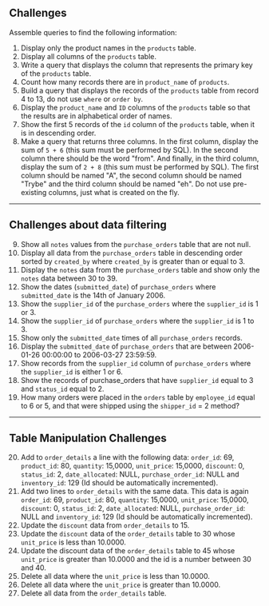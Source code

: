 ## Challenges

Assemble queries to find the following information:

1. Display only the product names in the `products` table.
2. Display all columns of the `products` table.
3. Write a query that displays the column that represents the primary key of the `products` table.
4. Count how many records there are in `product_name` of `products`.
5. Build a query that displays the records of the `products` table from record 4 to 13, do not use `where` or `order by`.
6. Display the `product_name` and `ID` columns of the `products` table so that the results are in alphabetical order of names.
7. Show the first 5 records of the `id` column of the `products` table, when it is in descending order.
8. Make a query that returns three columns. In the first column, display the sum of `5 + 6` (this sum must be performed by SQL). In the second column there should be the word "from". And finally, in the third column, display the sum of `2 + 8` (this sum must be performed by SQL). The first column should be named "A", the second column should be named "Trybe" and the third column should be named "eh". Do not use pre-existing columns, just what is created on the fly.

---

## Challenges about data filtering

9. Show all `notes` values ​​from the `purchase_orders` table that are not null.
10. Display all data from the `purchase_orders` table in descending order sorted by `created_by` where `created_by` is greater than or equal to 3.
11. Display the `notes` data from the `purchase_orders` table and show only the `notes` data between 30 to 39.
12. Show the dates (`submitted_date`) of `purchase_orders` where `submitted_date` is the 14th of January 2006.
13. Show the `supplier_id` of the `purchase_orders` where the `supplier_id` is 1 or 3.
14. Show the `supplier_id` of `purchase_orders` where the `supplier_id` is 1 to 3.
15. Show only the `submitted_date` times of all `purchase_orders` records.
16. Display the `submitted_date` of `purchase_orders` that are between 2006-01-26 00:00:00 to 2006-03-27 23:59:59.
17. Show records from the `supplier_id` column of `purchase_orders` where the `supplier_id` is either 1 or 6.
18. Show the records of purchase_orders that have `supplier_id` equal to 3 and `status_id` equal to 2.
19. How many orders were placed in the `orders` table by `employee_id` equal to 6 or 5, and that were shipped using the `shipper_id` = 2 method?

---

## Table Manipulation Challenges

20. Add to `order_details` a line with the following data: `order_id`: 69, `product_id`: 80, `quantity`: 15,0000, `unit_price`: 15,0000, `discount`: 0, `status_id`: 2, `date_allocated`: NULL, `purchase_order_id`: NULL and `inventory_id`: 129 (Id should be automatically incremented).
21. Add two lines to `order_details` with the same data. This data is again `order_id`: 69, `product_id`: 80, `quantity`: 15,0000, `unit_price`: 15,0000, `discount`: 0, `status_id`: 2, `date_allocated`: NULL, `purchase_order_id`: NULL and `inventory_id`: 129 (Id should be automatically incremented).
22. Update the `discount` data from `order_details` to 15.
23. Update the `discount` data of the `order_details` table to 30 whose `unit_price` is less than 10.0000.
24. Update the discount data of the `order_details` table to 45 whose `unit_price` is greater than 10.0000 and the id is a number between 30 and 40.
25. Delete all data where the `unit_price` is less than 10.0000.
26. Delete all data where the `unit_price` is greater than 10.0000.
27. Delete all data from the `order_details` table.
